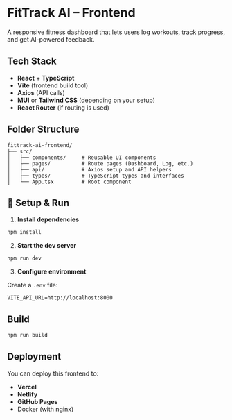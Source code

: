 # FitTrack AI – Frontend

A responsive fitness dashboard that lets users log workouts, track progress, and get AI-powered feedback.

## Tech Stack

- **React** + **TypeScript**
- **Vite** (frontend build tool)
- **Axios** (API calls)
- **MUI** or **Tailwind CSS** (depending on your setup)
- **React Router** (if routing is used)

## Folder Structure

```
fittrack-ai-frontend/
├── src/
│   ├── components/     # Reusable UI components
│   ├── pages/          # Route pages (Dashboard, Log, etc.)
│   ├── api/            # Axios setup and API helpers
│   ├── types/          # TypeScript types and interfaces
│   └── App.tsx         # Root component
```

## 🚀 Setup & Run

1. **Install dependencies**

```bash
npm install
```

2. **Start the dev server**

```bash
npm run dev
```

3. **Configure environment**

Create a `.env` file:

```env
VITE_API_URL=http://localhost:8000
```

## Build

```bash
npm run build
```

## Deployment

You can deploy this frontend to:

- **Vercel**
- **Netlify**
- **GitHub Pages**
- Docker (with nginx)
